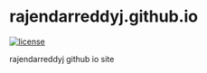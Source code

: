 # rajendarreddyj.github.io
[![license](https://img.shields.io/github/license/mashape/apistatus.svg)]()

rajendarreddyj github io site
